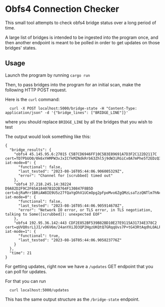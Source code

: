 # Obfs4 Connection Checker

This small tool attempts to check obfs4 bridge status over a long period of time.

A large list of bridges is intended to be ingested into the program once, and then
another endpoint is meant to be polled in order to get updates on those bridges'
states.

## Usage

Launch the program by running `cargo run`

Then, to pass bridges into the program for an initial scan, make the following HTTP POST request.

Here is the `curl` command:

```
  curl -X POST localhost:5000/bridge-state -H "Content-Type: application/json" -d '{"bridge_lines": ["BRIDGE_LINE"]}'
```

where you should replace `BRIDGE_LINE` by all the bridges that you wish to test

The output would look something like this:

```
{
  "bridge_results": {
    "obfs4 45.145.95.6:27015 C5B7CD6946FF10C5B3E89691A7D3F2C122D2117C cert=TD7PbUO0/0k6xYHMPW3vJxICfkMZNdkRrb63Zhl5j9dW3iRGiCx0A7mPhe5T2EDzQ35+Zw iat-mode=0": {
      "functional": false,
      "last_tested": "2023-08-16T05:44:06.906005329Z",
      "error": "Channel for [scrubbed] timed out"
    },
    "obfs4 37.218.245.14:38224 D9A82D2F9C2F65A18407B1D2B764F130847F8B5D cert=bjRaMrr1BRiAW8IE9U5z27fQaYgOhX1UCmOpg2pFpoMvo6ZgQMzLsaTzzQNTlm7hNcb+Sg iat-mode=0": {
      "functional": false,
      "last_tested": "2023-08-16T05:44:06.905914678Z",
      "error": "Network IO error, or TLS error, in TLS negotiation, talking to Some([scrubbed]): unexpected EOF"
    },
    "obfs4 192.95.36.142:443 CDF2E852BF539B82BD10E27E9115A31734E378C2 cert=qUVQ0srL1JI/vO6V6m/24anYXiJD3QP2HgzUKQtQ7GRqqUvs7P+tG43RtAqdhLOALP7DJQ iat-mode=1": {
      "functional": true,
      "last_tested": "2023-08-16T05:44:06.905823776Z"
    }
  },
  "time": 21
}
```

For getting updates, right now we have a `/updates` GET endpoint that you can poll for updates.

For that you can run

```
  curl localhost:5000/updates
```

This has the same output structure as the `/bridge-state` endpoint.